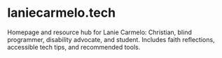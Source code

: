 # laniecarmelo.tech
Homepage and resource hub for Lanie Carmelo: Christian, blind programmer, disability advocate, and student. Includes faith reflections, accessible tech tips, and recommended tools.
